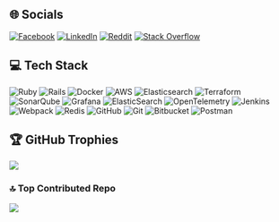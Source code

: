 ## 🌐 Socials
[![Facebook](https://img.shields.io/badge/Facebook-%231877F2.svg?logo=Facebook&logoColor=white)](https://facebook.com/panagiotis.plytas.1) [![LinkedIn](https://img.shields.io/badge/LinkedIn-%230077B5.svg?logo=linkedin&logoColor=white)](https://linkedin.com/in/panagiotisplytas) [![Reddit](https://img.shields.io/badge/Reddit-%23FF4500.svg?logo=Reddit&logoColor=white)](https://reddit.com/user/PanagiotisPlytas) [![Stack Overflow](https://img.shields.io/badge/-Stackoverflow-FE7A16?logo=stack-overflow&logoColor=white)](https://stackoverflow.com/users/9113893) 

## 💻 Tech Stack
![Ruby](https://img.shields.io/badge/ruby-%23CC342D.svg?style=flat&logo=ruby&logoColor=white) ![Rails](https://img.shields.io/badge/rails-%23CC0000.svg?style=flat&logo=ruby-on-rails&logoColor=white) ![Docker](https://img.shields.io/badge/docker-%230db7ed.svg?style=flat&logo=docker&logoColor=white) ![AWS](https://img.shields.io/badge/AWS-%23FF9900.svg?style=flat&logo=amazon-aws&logoColor=white) ![Elasticsearch](https://img.shields.io/badge/elasticsearch-%230377CC.svg?style=flat&logo=elasticsearch&logoColor=white) ![Terraform](https://img.shields.io/badge/terraform-%235835CC.svg?style=flat&logo=terraform&logoColor=white) ![SonarQube](https://img.shields.io/badge/SonarQube-black?style=flat&logo=sonarqube&logoColor=4E9BCD) ![Grafana](https://img.shields.io/badge/grafana-%23F46800.svg?style=flat&logo=grafana&logoColor=white) ![ElasticSearch](https://img.shields.io/badge/-ElasticSearch-005571?style=flat&logo=elasticsearch) ![OpenTelemetry](https://img.shields.io/badge/OpenTelemetry-FFFFFF?&style=flat&logo=opentelemetry&logoColor=black) ![Jenkins](https://img.shields.io/badge/jenkins-%232C5263.svg?style=flat&logo=jenkins&logoColor=white) ![Webpack](https://img.shields.io/badge/webpack-%238DD6F9.svg?style=flat&logo=webpack&logoColor=black) ![Redis](https://img.shields.io/badge/redis-%23DD0031.svg?style=flat&logo=redis&logoColor=white) ![GitHub](https://img.shields.io/badge/github-%23121011.svg?style=flat&logo=github&logoColor=white) ![Git](https://img.shields.io/badge/git-%23F05033.svg?style=flat&logo=git&logoColor=white) ![Bitbucket](https://img.shields.io/badge/bitbucket-%230047B3.svg?style=flat&logo=bitbucket&logoColor=white) ![Postman](https://img.shields.io/badge/Postman-FF6C37?style=flat&logo=postman&logoColor=white)

## 🏆 GitHub Trophies
![](https://github-profile-trophy.vercel.app/?username=panagiotisplytas&theme=onedark&no-frame=true&no-bg=false&margin-w=4)

### 🔝 Top Contributed Repo
![](https://github-contributor-stats.vercel.app/api?username=panagiotisplytas&limit=5&theme=dark&combine_all_yearly_contributions=true)
